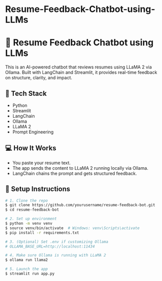 # Resume-Feedback-Chatbot-using-LLMs
# 📄 Resume Feedback Chatbot using LLMs

This is an AI-powered chatbot that reviews resumes using LLaMA 2 via Ollama. Built with LangChain and Streamlit, it provides real-time feedback on structure, clarity, and impact.

## 🚀 Tech Stack
- Python
- Streamlit
- LangChain
- Ollama
- LLaMA 2
- Prompt Engineering

## 💻 How It Works
- You paste your resume text.
- The app sends the content to LLaMA 2 running locally via Ollama.
- LangChain chains the prompt and gets structured feedback.

## 🔧 Setup Instructions

```bash
# 1. Clone the repo
$ git clone https://github.com/yourusername/resume-feedback-bot.git
$ cd resume-feedback-bot

# 2. Set up environment
$ python -m venv venv
$ source venv/bin/activate  # Windows: venv\Scripts\activate
$ pip install -r requirements.txt

# 3. (Optional) Set .env if customizing Ollama
# OLLAMA_BASE_URL=http://localhost:11434

# 4. Make sure Ollama is running with LLaMA 2
$ ollama run llama2

# 5. Launch the app
$ streamlit run app.py
